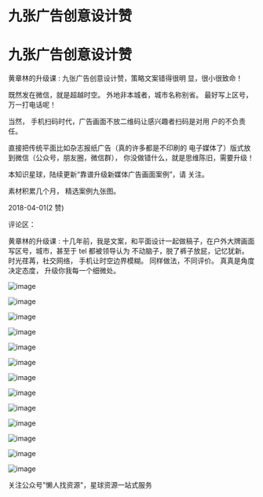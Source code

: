 # 九张广告创意设计赞

# 九张广告创意设计赞

黄章林的升级课 : 九张广告创意设计赞，策略文案错得很明 显，很小很致命！

既然发在微信，就是超越时空。 外地非本城者，城市名称别省。 最好写上区号，万一打电话呢！

当然， 手机扫码时代，广告画面不放二维码让感兴趣者扫码是对用 户的不负责任。

直接把传统平面比如杂志报纸广告（真的许多都是不印刷的 电子媒体了）版式放到微信（公众号，朋友圈，微信群）， 你没做错什么，就是思维陈旧，需要升级！

本知识星球，陆续更新“靠谱升级新媒体广告画面案例”，请 关注。

素材积累几个月， 精选案例九张图。

2018-04-01(2 赞)

评论区：

黄章林的升级课 : 十几年前，我是文案，和平面设计一起做稿子，在户外大牌画面写区号，城市，甚至于 tel 都被领导认为 不动脑子，脱了裤子放屁，记忆犹新。 时光荏苒，社交网络， 手机让时空边界模糊。 同样做法，不同评价。 真真是角度 决定态度， 升级你我每一个细微处。

![image](img/Image_210.png)

![image](img/Image_211.png)

![image](img/Image_212.png)

![image](img/Image_213.png)

![image](img/Image_214.png)

![image](img/Image_215.png)

![image](img/Image_216.png)

![image](img/Image_217.png)

![image](img/Image_218.png)

![image](img/Image_219.png)

![image](img/Image_220.png)

![image](img/Image_221.png)

![image](img/Image_222.png)

关注公众号"懒人找资源"，星球资源一站式服务